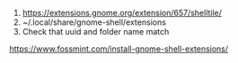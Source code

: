 1. https://extensions.gnome.org/extension/657/shelltile/
2. ~/.local/share/gnome-shell/extensions
3. Check that uuid and folder name match

https://www.fossmint.com/install-gnome-shell-extensions/
